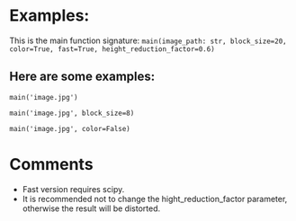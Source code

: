 # Examples:

This is the main function signature: `main(image_path: str, block_size=20, color=True, fast=True, height_reduction_factor=0.6)`

## Here are some examples:

`main('image.jpg')`

`main('image.jpg', block_size=8)`

`main('image.jpg', color=False)`


# Comments
- Fast version requires scipy.
- It is recommended not to change the hight_reduction_factor parameter, otherwise the result will be distorted.
